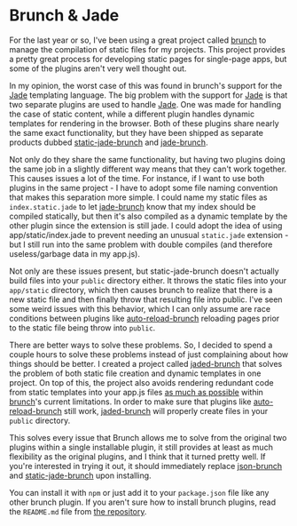 Brunch & Jade
=============

For the last year or so, I've been using a great project called [brunch][br] to
manage the compilation of static files for my projects. This project provides a
pretty great process for developing static pages for single-page apps, but some
of the plugins aren't very well thought out.

In my opinion, the worst case of this was found in brunch's support for the
[Jade][jd] templating language. The big problem with the support for [Jade][jd]
is that two separate plugins are used to handle [Jade][jd]. One was made for
handling the case of static content, while a different plugin handles dynamic
templates for rendering in the browser. Both of these plugins share nearly the
same exact functionality, but they have been shipped as separate products
dubbed [static-jade-brunch][sjb] and [jade-brunch][jb].

Not only do they share the same functionality, but having two plugins doing
the same job in a slightly different way means that they can't work together.
This causes issues a lot of the time. For instance, if I want to use both
plugins in the same project - I have to adopt some file naming convention
that makes this separation more simple. I could name my static files as
`index.static.jade` to let [jade-brunch][jb] know that my index should be
compiled statically, but then it's also compiled as a dynamic template by
the other plugin since the extension is still jade. I could adopt the idea
of using app/static/index.jade to prevent needing an unusual `static.jade`
extension - but I still run into the same problem with double compiles (and
therefore useless/garbage data in my app.js).

Not only are these issues present, but static-jade-brunch doesn't actually
build files into your `public` directory either. It throws the static files
into your `app/static` directory, which then causes brunch to realize that
there is a new static file and then finally throw that resulting file into
public. I've seen some weird issues with this behavior, which I can only
assume are race conditions between plugins like [auto-reload-brunch][arb]
reloading pages prior to the static file being throw into `public`.

There are better ways to solve these problems. So, I decided to spend a
couple hours to solve these problems instead of just complaining about how
things should be better. I created a project called [jaded-brunch][jdb]
that solves the problem of both static file creation and dynamic templates
in one project. On top of this, the project also avoids rendering redundant
code from static templates into your app.js files [as much as possible][557]
within [brunch][br]'s current limitations. In order to make sure that
plugins like [auto-reload-brunch][arb] still work, [jaded-brunch][jdb] will
properly create files in your `public` directory.

This solves every issue that Brunch allows me to solve from the original
two plugins within a single installable plugin, it still provides at least
as much flexibility as the original plugins, and I think that it turned
pretty well. If you're interested in trying it out, it should immediately
replace [json-brunch][jb] and [static-jade-brunch][sjb] upon installing.

You can install it with `npm` or just add it to your `package.json` file
like any other brunch plugin. If you aren't sure how to install brunch
plugins, read the `README.md` file from [the repository][jdb].


[br]: http://brunch.io "Brunch - HTML5 Application Assembler"
[jd]: http://jade-lang.com/ "Jade Template Engine"
[jb]: http://github.com/brunch/jade-brunch "Jade Plugin"
[jdb]: http://github.com/monokrome/jaded-brunch "Jaded Brunch Plugin"
[sjb]: https://github.com/ilkosta/static-jade-brunch "Static Jade Plugin"
[arb]: git://github.com/brunch/auto-reload-brunch.git "Auto Reloade Plugin"
[557]: https://github.com/brunch/brunch/issues/557 "Brunch Issue #557"
